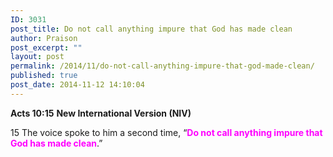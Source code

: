```yaml
---
ID: 3031
post_title: Do not call anything impure that God has made clean
author: Praison
post_excerpt: ""
layout: post
permalink: /2014/11/do-not-call-anything-impure-that-god-made-clean/
published: true
post_date: 2014-11-12 14:10:04
---
```

<strong>Acts 10:15</strong>
<strong> New International Version (NIV)</strong>

15 The voice spoke to him a second time, “<span style="color: #ff00ff;"><strong>Do not call anything impure that God has made clean</strong></span>.”